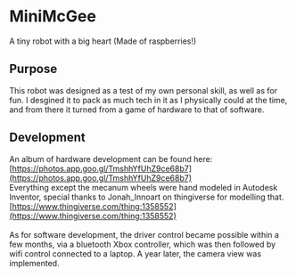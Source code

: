 # MiniMcGee
A tiny robot with a big heart (Made of raspberries!)

## Purpose
This robot was designed as a test of my own personal skill, as well as for fun.
I desgined it to pack as much tech in it as I physically could at the time, and from there it turned from a game of hardware
to that of software.

## Development

An album of hardware development can be found here:
[https://photos.app.goo.gl/TmshhYfUhZ9ce68b7](https://photos.app.goo.gl/TmshhYfUhZ9ce68b7) <br />
Everything except the mecanum wheels were hand modeled in Autodesk Inventor, special thanks to Jonah_Innoart on thingiverse
for modelling that. [https://www.thingiverse.com/thing:1358552](https://www.thingiverse.com/thing:1358552)
<br />
<br />
As for software development, the driver control became possible within a few months, via a bluetooth Xbox controller,
which was then followed by wifi control connected to a laptop. A year later, the camera view was implemented.
<br/>
<br/>
